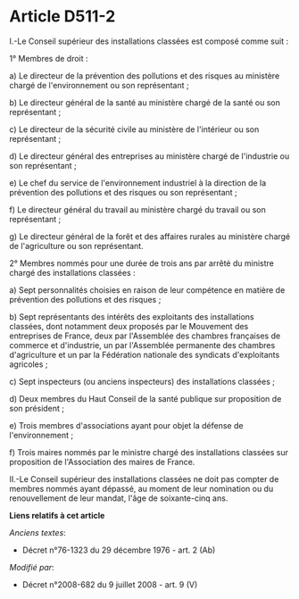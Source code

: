 # Article D511-2

I.-Le Conseil supérieur des installations classées est composé comme suit : 

1° Membres de droit : 

a) Le directeur de la prévention des pollutions et des risques au ministère chargé de l'environnement ou son représentant ; 

b) Le directeur général de la santé au ministère chargé de la santé ou son représentant ; 

c) Le        directeur de la sécurité civile au ministère de l'intérieur ou son représentant ; 

d) Le directeur général des entreprises au ministère chargé de l'industrie ou son représentant ; 

e) Le chef du service de l'environnement industriel à la direction de la prévention des pollutions et des risques ou son
représentant ; 

f) Le directeur général du travail au ministère chargé du travail ou son représentant ; 

g) Le directeur général de la forêt et des affaires rurales au ministère chargé de l'agriculture ou son représentant. 

2° Membres nommés pour une durée de trois ans par arrêté du ministre chargé des installations classées : 

a) Sept personnalités choisies en raison de leur compétence en matière de prévention des pollutions et des risques ; 

b) Sept représentants des intérêts des exploitants des installations classées, dont notamment deux proposés par le Mouvement
des entreprises de France, deux par l'Assemblée des chambres françaises de commerce et d'industrie, un par l'Assemblée
permanente des chambres d'agriculture et un par la Fédération nationale des syndicats d'exploitants agricoles ; 

c) Sept inspecteurs (ou anciens inspecteurs) des installations classées ; 

d) Deux membres du Haut Conseil de la santé publique sur proposition de son président ; 

e) Trois membres d'associations ayant pour objet la défense de l'environnement ; 

f) Trois maires nommés par le ministre chargé des installations classées sur proposition de l'Association des maires de
France. 

II.-Le Conseil supérieur des installations classées ne doit pas compter de membres nommés ayant dépassé, au moment de leur
nomination ou du renouvellement de leur mandat, l'âge de soixante-cinq ans.

**Liens relatifs à cet article**

_Anciens textes_:

  - Décret n°76-1323 du 29 décembre 1976 - art. 2 (Ab)

_Modifié par_:

  - Décret n°2008-682 du 9 juillet 2008 - art. 9 (V)
